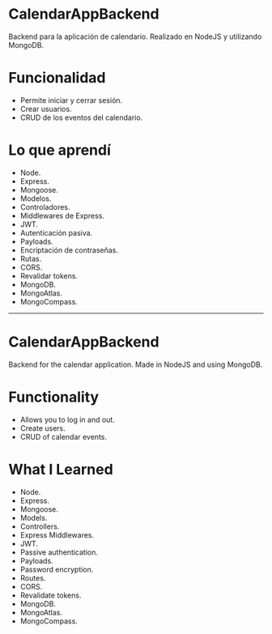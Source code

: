 # CalendarAppBackend
 Backend para la aplicación de calendario.
 Realizado en NodeJS y utilizando MongoDB.

# Funcionalidad
* Permite iniciar y cerrar sesión.
* Crear usuarios.
* CRUD de los eventos del calendario.

 # Lo que aprendí
 * Node.
 * Express.
 * Mongoose.
 * Modelos.
 * Controladores.
 * Middlewares de Express.
 * JWT.
 * Autenticación pasiva.
 * Payloads.
 * Encriptación de contraseñas.
 * Rutas.
 * CORS.
 * Revalidar tokens.
 * MongoDB.
 * MongoAtlas.
 * MongoCompass.


 ------------------------------------------------------------
# CalendarAppBackend
 Backend for the calendar application.
 Made in NodeJS and using MongoDB.

# Functionality
* Allows you to log in and out.
* Create users.
* CRUD of calendar events.

 # What I Learned
 * Node.
 * Express.
 * Mongoose.
 * Models.
 * Controllers.
 * Express Middlewares.
 * JWT.
 * Passive authentication.
 * Payloads.
 * Password encryption.
 * Routes.
 * CORS.
 * Revalidate tokens.
 * MongoDB.
 * MongoAtlas.
 * MongoCompass.